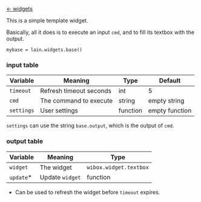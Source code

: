 [<- widgets](https://github.com/copycat-killer/lain/wiki/Widgets)

This is a simple template widget.

Basically, all it does is to execute an input `cmd`, and to fill its textbox with the output.

	mybase = lain.widgets.base()

### input table

Variable | Meaning | Type | Default
--- | --- | --- | ---
`timeout` | Refresh timeout seconds | int | 5
`cmd` | The command to execute | string | empty string
`settings` | User settings | function | empty function

`settings` can use the string `base.output`, which is the output of `cmd`.

### output table

Variable | Meaning | Type
--- | --- | ---
`widget` | The widget | `wibox.widget.textbox`
`update`* | Update `widget` | function

* Can be used to refresh the widget before `timeout` expires.